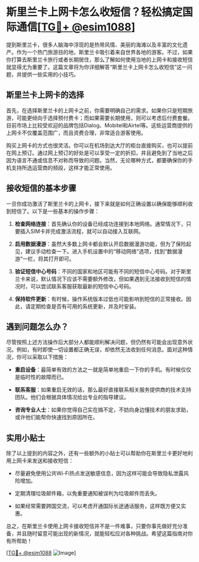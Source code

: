 # 斯里兰卡上网卡怎么收短信？轻松搞定国际通信[[TG💪+ @esim1088](https://t.me/s/esim1088)]

提到斯里兰卡，很多人脑海中浮现的是热带风情、美丽的海滩以及丰富的文化遗产。作为一个热门旅游目的地，斯里兰卡吸引着来自世界各地的游客。不过，如果你打算去斯里兰卡旅行或者长期居住，那么了解如何使用当地的上网卡和接收短信就显得尤为重要了。这篇文章将为你详细解答“斯里兰卡上网卡怎么收短信”这一问题，并提供一些实用的小技巧。

## 斯里兰卡上网卡的选择

首先，在选择斯里兰卡的上网卡之前，你需要明确自己的需求。如果你只是短期旅游，可能更倾向于选择预付费卡；而如果需要长期使用，则可以考虑后付费套餐。目前市场上比较受欢迎的品牌包括Dialog、Mobitel和Airtel等。这些运营商提供的上网卡不仅覆盖范围广，而且资费合理，非常适合游客使用。

购买上网卡的方式也很灵活。你可以在机场到达大厅的柜台直接购买，也可以提前在网上预订。通过网上预订的好处是可以享受一定的折扣，并且避免到了当地之后因为语言不通或信息不对称而导致的问题。当然，无论哪种方式，都要确保你的手机支持所选运营商的频段，这样才能正常使用。

## 接收短信的基本步骤

一旦你成功激活了斯里兰卡的上网卡，接下来就是如何正确设置以确保能够顺利收到短信了。以下是一些基本的操作步骤：

1. **检查网络连接**：首先确认你的设备已经成功连接到本地网络。通常情况下，只要插入SIM卡并完成激活流程，就可以自动接入互联网。
   
2. **启用数据漫游**：虽然大多数上网卡都会默认开启数据漫游功能，但为了保险起见，建议手动检查一下。进入手机设置中的“移动网络”选项，找到“数据漫游”一栏，将其打开即可。

3. **验证短信中心号码**：不同的国家和地区可能有不同的短信中心号码。对于斯里兰卡来说，默认情况下应该不需要额外修改，但如果遇到无法接收到短信的情况时，可以尝试联系客服获取最新的短信中心号码。

4. **保持软件更新**：有时候，操作系统版本过低也可能影响到短信的正常接收。因此，请定期检查是否有可用的系统更新，并及时安装。

## 遇到问题怎么办？

尽管按照上述方法操作后大部分人都能顺利解决问题，但仍然有可能会出现意外状况。例如，有时即使一切设置都正确无误，却依然无法收到任何消息。面对这种情况，你可以采取以下措施：

- **重启设备**：最简单有效的方法之一就是简单地重启一下你的手机。有时候仅仅是临时性的故障而已。
  
- **联系客服**：如果重启无效的话，那么最好直接联系相关服务提供商的技术支持团队。他们会根据具体情况给出专业的指导建议。
  
- **咨询专业人士**：如果你觉得自己实在搞不定，不妨向身边懂技术的朋友求助，或许他们能帮你快速找到原因所在。

## 实用小贴士

除了以上提到的内容之外，还有一些额外的小贴士可以帮助你在斯里兰卡更好地利用上网卡来发送和接收短信：

- 尽量避免使用公共Wi-Fi热点发送敏感信息，因为这样可能会导致隐私泄露风险增加。
  
- 定期清理垃圾邮件箱，以免重要通知被误判为垃圾邮件而丢失。
  
- 如果经常需要跨国交流，可以考虑开通国际长途通话服务，这样既方便又实惠。

总之，在斯里兰卡使用上网卡接收短信并不是一件难事，只要你事先做好充分准备，并且随时留意可能出现的新情况，就能轻松应对各种挑战。希望这篇指南对你有所帮助！

[[TG💪+ @esim1088](https://t.me/s/esim1088) ![Image](https://i.postimg.cc/4NQfJmqS/Snipaste-2025-05-13-00-14-12.png)]